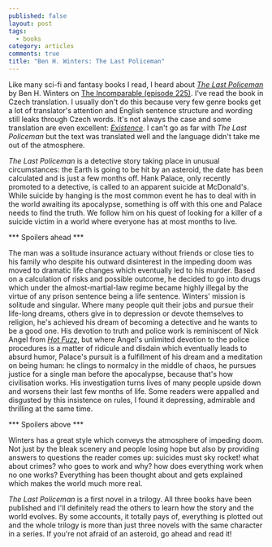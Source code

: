 ```yaml
---
published: false
layout: post
tags:
  - books
category: articles
comments: true
title: "Ben H. Winters: The Last Policeman"
---
```


Like many sci-fi and fantasy books I read, I heard about [*The Last Policeman*](https://www.goodreads.com/book/show/25341579-posledn-policajt) by Ben H. Winters on [The Incomparable (episode 225)](https://www.theincomparable.com/theincomparable/225/). I've read the book in Czech translation. I usually don't do this because very few genre books get a lot of translator's attention and English sentence structure and wording still leaks through Czech words. It's not always the case and some translation are even excellent: [*Existence*](/articles/brin-existence). I can't go as far with *The Last Policeman* but the text was translated well and the language didn't take me out of the atmosphere.

*The Last Policeman* is a detective story taking place in unusual circumstances: the Earth is going to be hit by an asteroid, the date has been calculated and is just a few months off. Hank Palace, only recently promoted to a detective, is called to an apparent suicide at McDonald's. While suicide by hanging is the most common event he has to deal with in the world awaiting its apocalypse, something is off with this one and Palace needs to find the truth. We follow him on his quest of looking for a killer of a suicide victim in a world where everyone has at most months to live.

*** Spoilers ahead ***

The man was a solitude insurance actuary without friends or close ties to his family who despite his outward disinterest in the impeding doom was moved to dramatic life changes which eventually led to his murder. Based on a calculation of risks and possible outcome, he decided to go into drugs which under the almost-martial-law regime became highly illegal by the virtue of any prison sentence being a life sentence. Winters' mission is solitude and singular. Where many people quit their jobs and pursue their life-long dreams, others give in to depression or devote themselves to religion, he's achieved his dream of becoming a detective and he wants to be a good one. His devotion to truth and police work is reminiscent of Nick Angel from [*Hot Fuzz*](https://en.wikipedia.org/wiki/Hot_Fuzz), but where Angel's unlimited devotion to the police procedures is a matter of ridicule and disdain which eventually leads to absurd humor, Palace's pursuit is a fulfillment of his dream and a meditation on being human: he clings to normalcy in the middle of chaos, he pursues justice for a single man before the apocalypse, because that's how civilisation works. His investigation turns lives of many people upside down and worsens their last few months of life. Some readers were appalled and disgusted by this insistence on rules, I found it depressing, admirable and thrilling at the same time.

*** Spoilers above ***

Winters has a great style which conveys the atmosphere of impeding doom. Not just by the bleak scenery and people losing hope but also by providing answers to questions the reader comes up: suicides must sky rocket! what about crimes? who goes to work and why? how does everything work when no one works? Everything has been thought about and gets explained which makes the world much more real.

*The Last Policeman* is a first novel in a trilogy. All three books have been published and I'll definitely read the others to learn how the story and the world evolves. By some accounts, it totally pays of, everything is plotted out and the whole trilogy is more than just three novels with the same character in a series. If you're not afraid of an asteroid, go ahead and read it!
